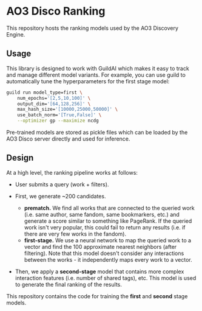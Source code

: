 # AO3 Disco Ranking

This repository hosts the ranking models used by the AO3 Discovery Engine.

## Usage

This library is designed to work with GuildAI which makes it easy to track and manage different
model variants. For example, you can use guild to automatically tune the hyperparameters for 
the first stage model:

```bash
guild run model_type=first \
    num_epochs='[2,5,10,100]' \
    output_dim='[64,128,256]' \
    max_hash_size='[10000,25000,50000]' \
    use_batch_norm='[True,False]' \
    --optimizer gp --maximize ncdg
```

Pre-trained models are stored as pickle files which can be loaded by the AO3 Disco server directly
and used for inference.

## Design

At a high level, the ranking pipeline works at follows:

 - User submits a query (work + filters).
 
 - First, we generate ~200 candidates.
    - **prematch.** We find all works that are connected to the queried work (i.e. same author, 
    same fandom, same bookmarkers, etc.) and generate a score similar to something like PageRank. 
    If the queried work isn't very popular, this could fail to return any results (i.e. if there 
    are very few works in the fandom).
    - **first-stage.** We use a neural network to map the queried work to a vector and find the 100
    approximate nearest neighbors (after filtering). Note that this model doesn't consider any 
    interactions between the works - it independently maps every work to a vector.

 - Then, we apply a **second-stage** model that contains more complex interaction features (i.e. 
   number of shared tags), etc. This model is used to generate the final ranking of the results.

This repository contains the code for training the **first** and **second** stage models.
